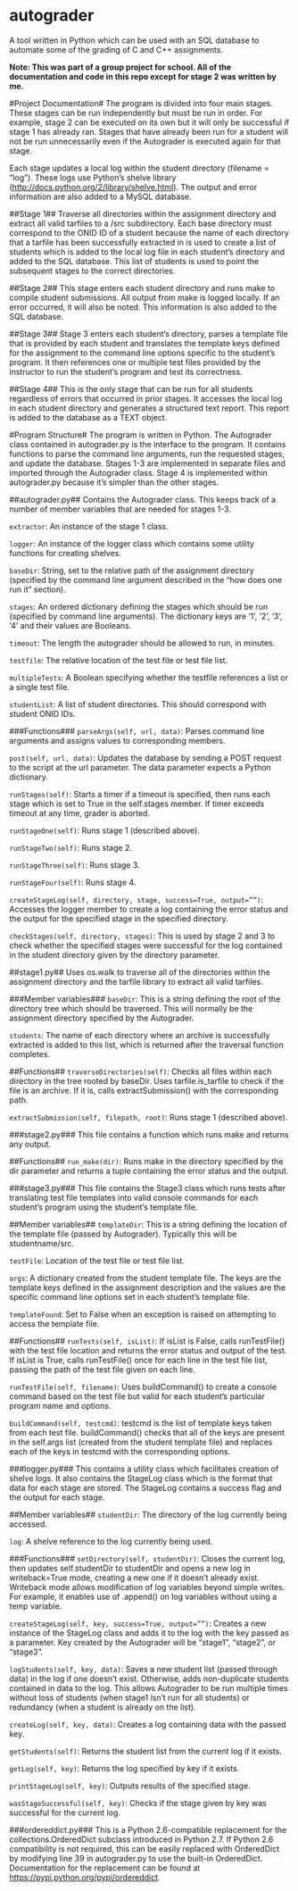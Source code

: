 autograder
==========

A tool written in Python which can be used with an SQL database to automate some of the grading of C and C++ assignments.

**Note: This was part of a group project for school. All of the documentation and code in this repo except for stage 2 was written by me.**

#Project Documentation#
The program is divided into four main stages. These stages can be run independently but must be run in order. For example, stage 2 can be executed on its own but it will only be successful if stage 1 has already ran. Stages that have already been run for a student will not be run unnecessarily even if the Autograder is executed again for that stage.

Each stage updates a local log within the student directory (filename = “log”). These logs use Python’s shelve library (http://docs.python.org/2/library/shelve.html). The output and error information are also added to a MySQL database.

##Stage 1##
Traverse all directories within the assignment directory and extract all valid tarfiles to a /src subdirectory. Each base directory must correspond to the ONID ID of a student because the name of each directory that a tarfile has been successfully extracted in is used to create a list of students which is added to the local log file in each student’s directory and added to the SQL database. This list of students is used to point the subsequent stages to the correct directories.

##Stage 2##
This stage enters each student directory and runs make to compile student submissions. All output from make is logged locally. If an error occurred, it will also be noted. This information is also added to the SQL database.

##Stage 3##
Stage 3 enters each student’s directory, parses a template file that is provided by each student and translates the template keys defined for the assignment to the command line options specific to the student’s program. It then references one or multiple test files provided by the instructor to run the student’s program and test its correctness.

##Stage 4##
This is the only stage that can be run for all students regardless of errors that occurred in prior stages. It accesses the local log in each student directory and generates a structured text report. This report is added to the database as a TEXT object.

#Program Structure#
The program is written in Python. The Autograder class contained in autograder.py is the interface to the program. It contains functions to parse the command line arguments, run the requested stages, and update the database. Stages 1-3 are implemented in separate files and imported through the Autograder class. Stage 4 is implemented within autograder.py because it’s simpler than the other stages.

##autograder.py##
Contains the Autograder class. This keeps track of a number of member variables that are needed for stages 1-3.

```extractor```: An instance of the stage 1 class.

```logger```: An instance of the logger class which contains some utility functions for creating shelves.

```baseDir```: String, set to the relative path of the assignment directory (specified by the command line argument described in the “how does one run it” section).

```stages```: An ordered dictionary defining the stages which should be run (specified by command line arguments). The dictionary keys are ‘1’, ‘2’, ‘3’, ‘4’ and their values are Booleans.

```timeout```: The length the autograder should be allowed to run, in minutes.

```testfile```: The relative location of the test file or test file list.

```multipleTests```: A Boolean specifying whether the testfile references a list or a single test file.

```studentList```: A list of student directories. This should correspond with student ONID IDs.

###Functions###
```parseArgs(self, url, data)```: Parses command line arguments and assigns values to corresponding members.

```post(self, url, data)```: Updates the database by sending a POST request to the script at the url parameter. The data parameter expects a Python dictionary.

```runStages(self)```: Starts a timer if a timeout is specified, then runs each stage which is set to True in the self.stages member. If timer exceeds timeout at any time, grader is aborted.

```runStageOne(self)```: Runs stage 1 (described above).

```runStageTwo(self)```: Runs stage 2.

```runStageThree(self)```: Runs stage 3.

```runStageFour(self)```: Runs stage 4.

```createStageLog(self, directory, stage, success=True, output=””)```: Accesses the logger member to create a log containing the error status and the output for the specified stage in the specified directory.

```checkStages(self, directory, stages)```: This is used by stage 2 and 3 to check whether the specified stages were successful for the log contained in the student directory given by the directory parameter.

##stage1.py##
Uses os.walk to traverse all of the directories within the assignment directory and the tarfile library to extract all valid tarfiles.

###Member variables###
```baseDir```: This is a string defining the root of the directory tree which should be traversed. This will normally be the assignment directory specified by the Autograder.

```students```: The name of each directory where an archive is successfully extracted is added to this list, which is returned after the traversal function completes.

##Functions##
```traverseDirectories(self)```: Checks all files within each directory in the tree rooted by baseDir. Uses tarfile.is_tarfile to check if the file is an archive. If it is, calls extractSubmission() with the corresponding path.

```extractSubmission(self, filepath, root)```: Runs stage 1 (described above).

###stage2.py###
This file contains a function which runs make and returns any output.

##Functions##
```run_make(dir)```: Runs make in the directory specified by the dir parameter and returns a tuple containing the error status and the output.

###stage3.py###
This file contains the Stage3 class which runs tests after translating test file templates into valid console commands for each student’s program using the student’s template file.

##Member variables##
```templateDir```: This is a string defining the location of the template file (passed by Autograder). Typically this will be studentname/src.

```testFile```: Location of the test file or test file list.

```args```: A dictionary created from the student template file. The keys are the template keys defined in the assignment description and the values are the specific command line options set in each student’s template file.

```templateFound```: Set to False when an exception is raised on attempting to access the template file.

##Functions##
```runTests(self, isList)```: If isList is False, calls runTestFile() with the test file location and returns the error status and output of the test. If isList is True, calls runTestFile() once for each line  in the test file list, passing the path of the test file given on each line.

```runTestFile(self, filename)```: Uses buildCommand() to create a console command based on the test file but valid for each student’s particular program name and options.

```buildCommand(self, testcmd)```: testcmd is the list of template keys taken from each test file. buildCommand() checks that all of the keys are present in the self.args list (created from the student template file) and replaces each of the keys in testcmd with the corresponding options.

###logger.py###
This contains a utility class which facilitates creation of shelve logs. It also contains the StageLog class which is the format that data for each stage are stored. The StageLog contains a success flag and the output for each stage.

##Member variables##
```studentDir```: The directory of the log currently being accessed.

```log```: A shelve reference to the log currently being used.

###Functions###
```setDirectory(self, studentDir)```: Closes the current log, then updates self.studentDir to studentDir and opens a new log in writeback=True mode, creating a new one if it doesn’t already exist. Writeback mode allows modification of log variables beyond simple writes. For example, it enables use of .append() on log variables without using a temp variable.

```createStageLog(self, key, success=True, output=””)```: Creates a new instance of the StageLog class and adds it to the log with the key passed as a parameter. Key created by the Autograder will be “stage1”, “stage2”, or “stage3”.

```logStudents(self, key, data)```: Saves a new student list (passed through data) in the log if one doesn’t exist. Otherwise, adds non-duplicate students contained in data to the log. This allows Autograder to be run multiple times without loss of students (when stage1 isn’t run for all students) or redundancy (when a student is already on the list).

```createLog(self, key, data)```: Creates a log containing data with the passed key.

```getStudents(self)```: Returns the student list from the current log if it exists.

```getLog(self, key)```: Returns the log specified by key if it exists.

```printStageLog(self, key)```: Outputs results of the specified stage.

```wasStageSuccessful(self, key)```: Checks if the stage given by key was successful for the current log.

###ordereddict.py###
This is a Python 2.6-compatible replacement for the collections.OrderedDict subclass introduced in Python 2.7. If Python 2.6 compatibility is not required, this can be easily replaced with OrderedDict by modifying line 39 in autograder.py to use the built-in OrderedDict. Documentation for the replacement can be found at https://pypi.python.org/pypi/ordereddict.
